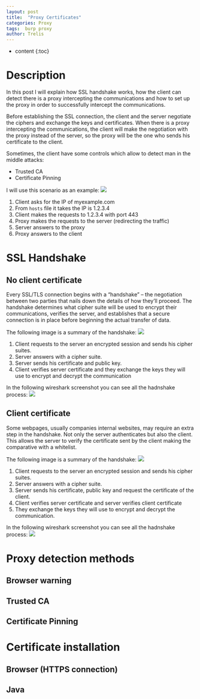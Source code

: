 ```yaml
---
layout: post
title:  "Proxy Certificates"
categories: Proxy
tags:  burp proxy
author: Trelis
---
```


* content
{:toc}

# Description
In this post I will explain how SSL handshake works, how the client can detect there is a proxy intercepting the communications and how to set up the proxy in order to successfully intercept the communications.




Before establishing the SSL connection, the client and the server negotiate the ciphers and exchange the keys and certificates. When there is a proxy intercepting the communications, the client will make the negotiation with the proxy instead of the server, so the proxy will be the one who sends his certificate to the client.

Sometimes, the client have some controls which allow to detect man in the middle attacks:
* Trusted CA
* Certificate Pinning


I will use this scenario as an example: 
![](https://raw.githubusercontent.com/LordATM/lordatm.github.io/master/img/2017-11-27-Invisible-Proxy/draw_proxy.png)
1. Client asks for the IP of myexample.com
2. From `hosts` file it takes the IP is 1.2.3.4
3. Client makes the requests to 1.2.3.4 with port 443
4. Proxy makes the requests to the server (redirecting the traffic)
5. Server answers to the proxy
6. Proxy answers to the client

# SSL Handshake 
## No client certificate
Every SSL/TLS connection begins with a “handshake” – the negotiation between two parties that nails down the details of how they’ll proceed. The handshake determines what cipher suite will be used to encrypt their communications, verifies the server, and establishes that a secure connection is in place before beginning the actual transfer of data. 

The following image is a summary of the handshake:
![](https://raw.githubusercontent.com/LordATM/lordatm.github.io/master/img/2017-12-16-Proxy-Certificates/Handshake_Server_cert.png)
1. Client requests to the server an encrypted session and sends his cipher suites.
2. Server answers with a cipher suite.
3. Server sends his certificate and public key.
4. Client verifies server certificate and they exchange the keys they will use to encrypt and decrypt the communication

In the following wireshark screenshot you can see all the hadnshake process:
![](https://raw.githubusercontent.com/LordATM/lordatm.github.io/master/img/2017-12-16-Proxy-Certificates/server_certificate.png)


## Client certificate
Some webpages, usually companies internal websites, may require an extra step in the handshake. Not only the server authenticates but also the client. This allows the server to verify the certificate sent by the client making the comparative with a whitelist.

The following image is a summary of the handshake:
![](https://raw.githubusercontent.com/LordATM/lordatm.github.io/master/img/2017-12-16-Proxy-Certificates/Handshake_Client_cert.png)
1. Client requests to the server an encrypted session and sends his cipher suites.
2. Server answers with a cipher suite.
3. Server sends his certificate, public key and request the certificate of the client.
4. Client verifies server certificate and server verifies client certificate
5. They exchange the keys they will use to encrypt and decrypt the communication.


In the following wireshark screenshot you can see all the hadnshake process:
![](https://raw.githubusercontent.com/LordATM/lordatm.github.io/master/img/2017-12-16-Proxy-Certificates/client_certificate.png)

# Proxy detection methods
## Browser warning


## Trusted CA


## Certificate Pinning


# Certificate installation 
## Browser (HTTPS connection)

## Java

